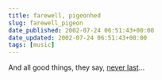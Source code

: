 ```yaml
---
title: farewell, pigeonhed
slug: farewell_pigeon
date_published: 2002-07-24 06:51:43+00:00
date_updated: 2002-07-24 06:51:43+00:00
tags: [music]
---
```

And all good things, they say, [never last](http://www.pigeonhed.com/)…
